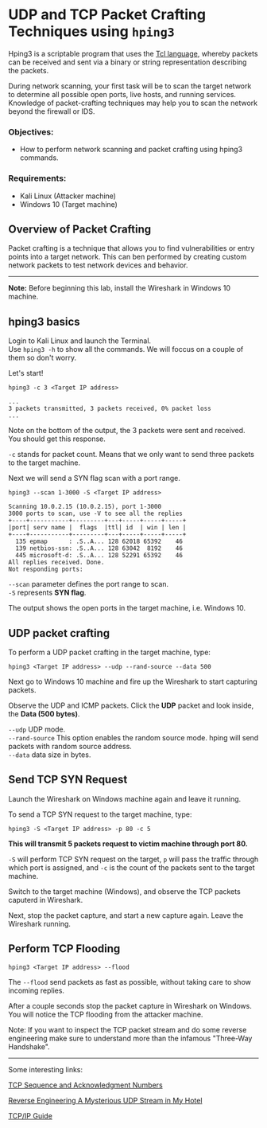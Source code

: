 # UDP and TCP Packet Crafting Techniques using `hping3`
Hping3 is a scriptable program that uses the [Tcl language](https://www.tcl.tk/about/language.html), whereby packets can be received and sent via a binary or string representation describing the packets.

During network scanning, your first task will be to scan the target network to determine all possible open ports, live hosts, and running services. Knowledge of packet-crafting techniques may help you to scan the network beyond the firewall or IDS.

### Objectives:
* How to perform network scanning and packet crafting using hping3 commands.

### Requirements:
* Kali Linux (Attacker machine)
* Windows 10 (Target machine) 

## Overview of Packet Crafting
Packet crafting is a technique that allows you to find vulnerabilities or entry points into a target network. This can ben performed by creating custom network packets to test network devices and behavior.
***

**Note:** Before beginning this lab, install the Wireshark in Windows 10 machine.

## hping3 basics
Login to Kali Linux and launch the Terminal.<br>
Use `hping3 -h` to show all the commands. We will foccus on a couple of them so don't worry.

Let's start!

`hping3 -c 3 <Target IP address>`
```
...
3 packets transmitted, 3 packets received, 0% packet loss
...
```
Note on the bottom of the output, the 3 packets were sent and received. You should get this response.

`-c` stands for packet count. Means that we only want to send three packets to the target machine.

Next we will send a SYN flag scan with a port range.

`hping3 --scan 1-3000 -S <Target IP address>`
```
Scanning 10.0.2.15 (10.0.2.15), port 1-3000
3000 ports to scan, use -V to see all the replies
+----+-----------+---------+---+-----+-----+-----+
|port| serv name |  flags  |ttl| id  | win | len |
+----+-----------+---------+---+-----+-----+-----+
  135 epmap      : .S..A... 128 62018 65392    46
  139 netbios-ssn: .S..A... 128 63042  8192    46
  445 microsoft-d: .S..A... 128 52291 65392    46
All replies received. Done.
Not responding ports: 
```
`--scan` parameter defines the port range to scan.<br>
`-S` represents **SYN flag**.

The output shows the open ports in the target machine, i.e. Windows 10.

## UDP packet crafting
To perform a UDP packet crafting in the target machine, type:

`hping3 <Target IP address> --udp --rand-source --data 500`

Next go to Windows 10 machine and fire up the Wireshark to start capturing packets.

Observe the UDP and ICMP packets. Click the **UDP** packet and look inside, the **Data (500 bytes)**. 

`--udp` UDP mode. <br>
`--rand-source` This option enables the random source mode.  hping will send packets with random source address. <br>
`--data` data size in bytes. <br>

## Send TCP SYN Request
Launch the Wireshark on Windows machine again and leave it running.

To send a TCP SYN request to the target machine, type:

`hping3 -S <Target IP address> -p 80 -c 5`

**This will transmit 5 packets request to victim machine through port 80.**

`-S` will perform TCP SYN request on the target, `p` will pass the traffic through which port is assigned, and `-c` is the count of the packets sent to the target machine.

Switch to the target machine (Windows), and observe the TCP packets caputerd in Wireshark.

Next, stop the packet capture, and start a new capture again. Leave the Wireshark running.

## Perform TCP Flooding

`hping3 <Target IP address> --flood`

The `--flood` send packets as fast as possible, without taking care to show incoming replies.  

After a couple seconds stop the packet capture in Wireshark on Windows. You will notice the TCP flooding from the attacker machine. 

Note: If you want to inspect the TCP packet stream and do some reverse engineering make sure to understand more than the infamous "Three-Way Handshake".
***
Some interesting links:

[TCP Sequence and Acknowledgment Numbers](https://packetlife.net/blog/2010/jun/7/understanding-tcp-sequence-acknowledgment-numbers/)

[Reverse Engineering A Mysterious UDP Stream in My Hotel](https://www.gkbrk.com/2016/05/hotel-music/)

[TCP/IP Guide](http://www.tcpipguide.com/free/index.htm)